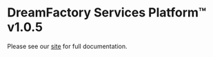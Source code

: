 # DreamFactory Services Platform&trade; v1.0.5

Please see our [site](http://dreamfactorysoftware.github.io) for full documentation.
